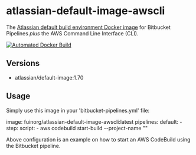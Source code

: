 # atlassian-default-image-awscli
The [Atlassian default build environment Docker image](https://hub.docker.com/r/atlassian/default-image/) for Bitbucket Pipelines *plus* the AWS Command Line Interface (CLI).

[![Automated Docker Build](https://img.shields.io/docker/automated/fuinorg/atlassian-default-image-awscli.svg)](https://hub.docker.com/r/fuinorg/atlassian-default-image-awscli/)

## Versions

- atlassian/default-image:1.70

## Usage

Simply use this image in your 'bitbucket-pipelines.yml' file:

image: fuinorg/atlassian-default-image-awscli:latest
pipelines:
  default:
    - step:
        script:
          - aws codebuild start-build --project-name "<your-project-name>"

Above configuration is an example on how to start an AWS CodeBuild using the Bitbucket pipeline. 
